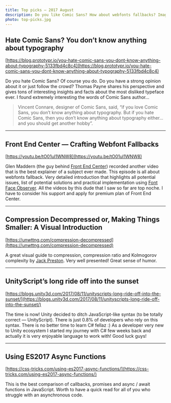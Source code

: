 ```yaml
---
title: Top picks — 2017 August
description: Do you like Comic Sans? How about webfonts fallbacks? Image compression? A bit about Unity updates and some async JS tips. Check this month top picks out!
photo: top-picks.jpg
---
```


## Hate Comic Sans? You don’t know anything about typography
[https://blog.prototypr.io/you-hate-comic-sans-you-dont-know-anything-about-typography-5133fbd4c8c4](https://blog.prototypr.io/you-hate-comic-sans-you-dont-know-anything-about-typography-5133fbd4c8c4)

Do you hate Comic Sans? Of course you do. Do you have a strong opinion about it or just follow the crowd? Thomas Payne shares his perspective and gives tons of interesting insights and facts about the most disliked typeface ever. I found extremely interesting the words of Comic Sans author…

> Vincent Connare, designer of Comic Sans, said, “if you love Comic Sans, you don’t know anything about typography. But if you hate Comic Sans, then you don’t know anything about typography either… and you should get another hobby”.

- - -

## Front End Center — Crafting Webfont Fallbacks

[https://youtu.be/tO01ul1WNW8](https://youtu.be/tO01ul1WNW8)

Glen Maddern (the guy behind [Front End Center](https://frontend.center/)) recorded another video that is the best explainer of a subject ever made. This episode is all about webfonts fallback. Very detailed introduction that highlights all potential issues, list of potential solutions and practical implementation using [Font Face Observer](https://fontfaceobserver.com/). All the videos by this dude that I saw so far are top noche. I have to consider his support and apply for premium plan of Front End Center.

- - -

## Compression Decompressed or, Making Things Smaller: A Visual Introduction

[https://unwttng.com/compression-decompressed](https://unwttng.com/compression-decompressed)

A great visual guide to compression, compression ratio and Kolmogorov complexity by [Jack Preston](https://twitter.com/unwttng). Very well presented! Great sense of humor.

- - -

## UnityScript’s long ride off into the sunset

[https://blogs.unity3d.com/2017/08/11/unityscripts-long-ride-off-into-the-sunset/](https://blogs.unity3d.com/2017/08/11/unityscripts-long-ride-off-into-the-sunset/)

The time is now! Unity decided to ditch JavaScript-like syntax (to be totally correct — UnityScript). There is just 0.8% of developers who rely on this syntax. There is no better time to learn C# fellaz :) As a developer very new to Unity ecosystem I started my journey with C# few weeks back and actually it is very enjoyable language to work with! Good luck guys!

- - -

## Using ES2017 Async Functions

[https://css-tricks.com/using-es2017-async-functions/](https://css-tricks.com/using-es2017-async-functions/)

This is the best comparison of callbacks, promises and async / await functions in JavaScript. Worth to have a quick read for all of you who struggle with an asynchronous code.
